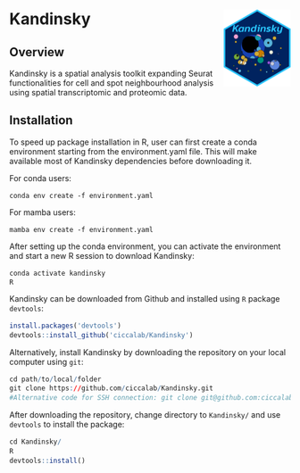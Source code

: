 # Kandinsky <img src="man/figures/logo.png" align="right" height="138" alt="" />

## Overview
Kandinsky is a spatial analysis toolkit expanding Seurat functionalities for cell and spot neighbourhood analysis using spatial transcriptomic and proteomic data.

## Installation
To speed up package installation in R, user can first create a conda environment starting from the environment.yaml file.
This will make available most of Kandinsky dependencies before downloading it.

For conda users:
```
conda env create -f environment.yaml
```

For mamba users:
```
mamba env create -f environment.yaml
```

After setting up the conda environment, you can activate the environment and start a new R session to download Kandinsky:

```
conda activate kandinsky
R
```

Kandinsky can be downloaded from Github and installed using `R` package `devtools`:
```r
install.packages('devtools')
devtools::install_github('ciccalab/Kandinsky')
```

Alternatively, install Kandinsky by downloading the repository on your local computer using `git`:

```r
cd path/to/local/folder
git clone https://github.com/ciccalab/Kandinsky.git
#Alternative code for SSH connection: git clone git@github.com:ciccalab/Kandinsky.git
```

After downloading the repository, change directory to `Kandinsky/` and use `devtools` to install the package:

```r
cd Kandinsky/
R
devtools::install()
```
